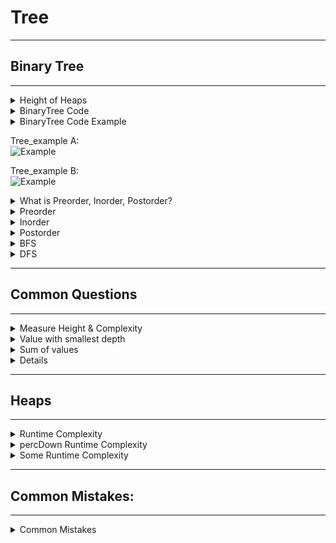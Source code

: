 # Tree
---
## Binary Tree
---
<details>
    <summary>Height of Heaps </summary>

![Example](https://github.com/wilison1992/Algorithm-Practice/blob/master/pictures/Tree_height.png?raw=true)
</details>

<details>
  <summary>BinaryTree Code</summary>

```python
class BinaryTree:
    def __init__(self, key):
        self.key = key
        self.leftChild = None
        self.rightChild = None
    
    def __str__(self):
        return str(self.key)

    def setLeftChild(self, tree):
        assert self.hasLeftChild() is False
        self.leftChild = tree

    def setRightChild(self, tree):
        assert self.hasRightChild() is False
        self.rightChild = tree
        
    def getLeftChild(self):
        assert self.hasLeftChild()
        return self.leftChild
    
    def getRightChild(self):
        assert self.hasRightChild()
        return self.rightChild
    
    def hasLeftChild(self):
        return True if self.leftChild is not None else False
    
    def hasRightChild(self):
        return True if self.rightChild is not None else False

    def preorder(self):
        print(self)
        if self.hasLeftChild():
            self.getLeftChild().preorder()
        if self.hasRightChild():
            self.getRightChild().preorder()
    
    def inorder(self):
        if self.hasLeftChild():   
            self.getLeftChild().inorder()
        print(self)
        if self.hasRightChild():
            self.getRightChild().inorder()
        
    def postorder(self):
        if self.hasLeftChild():
            self.getLeftChild.postorder()
        if self.hasRightChild():
            self.getRightChild().postorder()
        print(self)
```
</details>

<details>
  <summary>BinaryTree Code Example</summary>

![Example](https://github.com/wilison1992/Algorithm-Practice/blob/master/pictures/Tree_exampleA.png?raw=true)  

Create Tree example A:  
When creating a tree, all nodes and leaves should be __Node__

```python
T1 = BinaryTree(7)
T1.setLeftChild(BinaryTree(8))
T1.getLeftChild().setLeftChild(BinaryTree(12))
T1.getLeftChild().getLeftChild().setLeftChild(BinaryTree(5))
T1.getLeftChild().getLeftChild().setRightChild(BinaryTree(10))
T1.setLeftChild().setRightChild(9）

T1.setRightChild(7)
T1.getRightChild().setLeftChild(5)
T1.getRightChild().setRightChild(6)
```
![Example](https://github.com/wilison1992/Algorithm-Practice/blob/master/pictures/Tree_exampleB.png?raw=true)  
Create Tree example B:  

```python
root = BinaryTree(7)
root.setLeftChild(BinaryTree(8))
root.getLeftChild().setLeftChild(BinaryTree(12))
root.getLeftChild().getLeftChild().setLeftChild(BinaryTree(5))
root.getLeftChild().getLeftChild().setRightChild(BinaryTree(10))

root.setRightChild(BinaryTree(7))
root.getRightChild().setLeftChild(BinaryTree(5))
root.getRightChild().getLeftChild().setLeftChild(BinaryTree(5))
root.getRightChild().setRightChild(BinaryTree(6))
root.getRightChild().getRightChild().setLeftChild(BinaryTree(10))
```
</details>

Tree_example A:  
![Example](https://github.com/wilison1992/Algorithm-Practice/blob/master/pictures/Tree_exampleA.png?raw=true)  

Tree_example B:  
![Example](https://github.com/wilison1992/Algorithm-Practice/blob/master/pictures/Tree_exampleB.png?raw=true)  

<details>
    <summary>What is Preorder, Inorder, Postorder? </summary>

![Example](https://github.com/wilison1992/Algorithm-Practice/blob/master/pictures/preorder_Inorder_Postorder.png?raw=true) 

![Example](https://github.com/wilison1992/Algorithm-Practice/blob/master/pictures/inorder_example.png?raw=true) 
</details>


<details>
    <summary>Preorder</summary>

root --> count all left --> then right  
Tree_exampleA: [7, 8, 12, 5, 10, 9, 7, 5, 6]  
Tree_exampleB: [7, 8, 12, 5, 10, 7, 5, 5, 6, 10]  
```python
def preorder(tree):
    print(tree)
    if tree.hasLeftChild():
        preorder(tree.getLeftChild())
    if tree.hasRightChild():
        preorder(tree.getRightChild())
```

</details>

<details>
    <summary>Inorder</summary> 

bottom left -->  node --> bottom right  
Tree_exampleA: [5, 12, 10, 9, 8, 7, 5, 7 ,6]   
Tree_exampleB: [5, 12, 10, 8, 7, 5, 5, 7, 10, 6]
```python   
def inorder(tree):
    if tree.hasLeftChild():
        inorder(tree.getLeftChild())
    print(tree)
    if tree.hasRightChild():
        inorder(tree.getRightChild())
```
</details>

<details>
    <summary>Postorder</summary>

bottom left --> bottom right --> node   
Tree_exampleA: [5, 10, 12, 9, 8, 5, 6, 7, 7]   
Tree_exampleB: [5, 10, 12, 8, 5, 5, 10, 5, 6, 7, 7]   
```python
def postorder(tree):
    if tree.hasLeftChild():
        postorder(tree.getLeftChild())
    if tree.hasRightChild():
        postorder(tree.getRightChild())
    print(tree)
```

</details>

<details>
    <summary>BFS</summary>

![BFS](https://github.com/wilison1992/Algorithm-Practice/blob/master/pictures/BFS.png?raw=true)  
  
```python 
### Tree is an object of Binary Trees
from collections import deque
def iterativeBFS(tree):
    queue = deque()
    queue.appendleft(tree)
    while len(queue) != 0:
        node = queue.pop() # pop from right
        print(node)
        if node.hasLeftChild():  ### Left First
            queue.appendleft(node.getLeftChild())
        if node.hasRightChild():
            queue.appendleft(node.getRightChild())
```
</details>

<details>
    <summary>DFS</summary> 

![DFS](https://github.com/wilison1992/Algorithm-Practice/blob/master/pictures/DFS.png?raw=true)    

```python
### Tree is an object of Binary Trees
from collections import deque
def iterativeBFS(tree):
    queue = deque()
    queue.appendleft(tree)
    while len(queue) != 0:
        node = queue.popleft()  # pop from left
        print(node)
        if node.hasRightChild():  ### Right First
            queue.appendleft(node.getRightChild())

        if node.hasLeftChild():
            queue.appendleft(node.getLeftChild())
```
</details>

---
## Common Questions
---

<details>
    <summary>Measure Height & Complexity</summary>

The depth of a node is the number of edges from the tree's root node to the node. Given a value v, write a recursive function that returns the minimum depth of a node for which self.key == v. Return None if the value is not in the tree.  

```python
    def final(tree):
        if not tree.hasLeftChild() and not tree.hasRightChild():
            return 0
        else:
            left, right = 0, 0
            if tree.hasLeftChild():
                left = measureHeight(tree.getLeftChild())
            if tree.hasRightChild():
                right = measureHeight(tree.getRightChild())
            return max(left, right) + 1
```
Time Complexity: O(n)  
Space Compexity: BestCase: O(logn) Balanced   
WorseCase: O(n)  only one node 
</details>

<details>
    <summary>Value with smallest depth</summary>
    
The depth of a node is the number of edges from the tree's root node to the node. Given a value v, write a recursive function that returns the minimum depth of a node for which self.key == v. Return None if the value is not in the tree. 

When facing this problem, BFS is working, DFS not works  
```python
    def measureHeight(tree, value):
        nodelist = list(tree)
        dept = 0
        if tree.key == value:    ### Always Remember to check Root First
            return 0
        while nodelist != []:
            size = len(nodelist)
            for i in range(size):
                node = nodelist.pop(0)  #########Pop the first one 
                if node.hasLeftChild():
                    nodelist.append(getLeftChild())
                if node.hasRightChild():
                    nodelist.append(node.getRightChild()) 
            dept += 1
        return None
```
</details>

<details>
    <summary>Sum of values</summary>

For a given value v, write a function that returns True or False whether the sum of the values of all nodes of the tree is greater or equal than v. We want to traverse the tree and avoid visiting all nodes. Is it easier to write an iterative or recursive traversal? Implement the "easier" way.

```python
    def sum_num(tree, value):
        new_list = []    ## This Format is important
        new_list = append(tree)
        while new_list:
            node = new_list.pop(0)
            tot += tree.key
            if tot >= value:
                return True
            if node.hasLeftChild():
                new_list.append(node.getLeftChild())
            if node.hasRightChild():
                new_list.append(node.getLeftChild())
        return False
```
</details>

<details>
    <summmary>Diameter of a tree</summmary>
The distance d(u, v) between two nodes u and v in a tree is the number of edges in the path from u to v.
The diameter of a tree is the length of the longest path in the tree,i.e. the maximum length d(u, v) of a path between any two nodes u and v.

Write an algorithm that computes the diameter of a binary tree.
Be aware that the root node may or may not belong to the longest path. Give and prove the time complexity of your algorithm. Write the corresponding program in Python.

```python
def lowestCommonAncestor(root, p, q):

    # Stack for tree traversal
    stack = [root]

    # Dictionary for parent pointers
    parent = {root: None}

    # Iterate until we find both the nodes p and q
    while p not in parent or q not in parent:

        node = stack.pop()

        # While traversing the tree, keep saving the parent pointers.
        if node.hasLeftChild():
            parent[node.getLeftChild()] = node
            stack.append(node.getLeftChild())
        if node.hasRightChild():
            parent[node.getRightChild()] = node
            stack.append(node.getRightChild())

    # Ancestors set() for node p.
    ancestors = set()

    # Process all ancestors for node p using parent pointers.
    while p:
        ancestors.add(p)
        p = parent[p]

    # The first ancestor of q which appears in
    # p's ancestor set() is their lowest common ancestor.
    while q not in ancestors:
        q = parent[q]
    return q

# 9 and 10
#lowestCommonAncestor(bTree21, bTree25, bTree29)
#print(lowestCommonAncestor(bTree21, bTree25, bTree29).key)

def findNode(tree,v):
    #depth = 0
    if tree.key is v: 
        return tree
    queue = list()
    queue.append(tree)
    while queue:
        size = len(queue)
        for i in range(size):
            tree = queue.pop(0)
            if tree.key is v:
                return tree
            if tree.hasLeftChild():
                queue.append(tree.getLeftChild())
            if tree.hasRightChild():
                queue.append(tree.getRightChild())
        #depth += 1
    return None
#print(findNode(bTree21,9).key)

def findMinDist(tree,u,v):
    d1 = findValueAtMinimumDepth2(tree,u)
    d2 = findValueAtMinimumDepth2(tree,v)
    print("The distance form root to node1 is :",d1)
    print("The distance form root to node2 is :",d2)
    node1 = findNode(tree,u)
    node2 = findNode(tree,v)
    print("The node1 is :",node1)
    print("The node2 is :",node2)
    commonParent = lowestCommonAncestor(bTree21, node1, node2)
    print("The common parent is :",commonParent.key)
    d3 = findValueAtMinimumDepth2(tree,commonParent.key)
    print("The distance form root to node3 is :",d3)
    print("The distance between ",u," and ",v," is ",d1 + d2 - 2 * d3)
    
```
</details>

---
## Heaps
---
<details>
    <summary>Runtime Complexity</summary>

![Example](https://github.com/wilison1992/Algorithm-Practice/blob/master/pictures/Heap_runtime.png?raw=true)
</details>

<details>
    <summary>percDown Runtime Complexity</summary>

![Example](https://github.com/wilison1992/Algorithm-Practice/blob/master/pictures/percDown_runtime.png?raw=true)
</details>

<details>
    <summary>Some Runtime Complexity</summary>

![Example](https://github.com/wilison1992/Algorithm-Practice/blob/master/pictures/heap_other.png?raw=true)
</details>




---
## Common Mistakes:
---
<details>
    <summary>Common Mistakes</summary>

```python
#for python tree node:
    if you do new_list = list(tree) is not working
    should be new_list = []; new_list.append(tree) this works and node will store in list or [tree]
```
</details>




